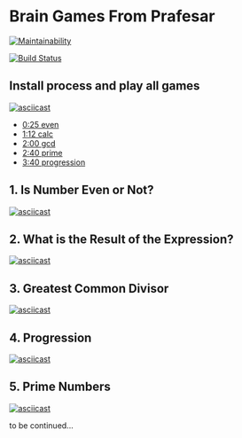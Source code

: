 # Brain Games From Prafesar

[![Maintainability](https://api.codeclimate.com/v1/badges/0ff1878381d0c0e4bf7f/maintainability)](https://codeclimate.com/github/prafesar/project-lvl1-s486/maintainability)

[![Build Status](https://travis-ci.org/prafesar/project-lvl1-s486.svg?branch=master)](https://travis-ci.org/prafesar/project-lvl1-s486)

## Install process and play all games

[![asciicast](https://asciinema.org/a/m98nocgCq0WrnYc8DHzpInYIV.svg)](https://asciinema.org/a/m98nocgCq0WrnYc8DHzpInYIV)

* [0:25 even](https://asciinema.org/a/m98nocgCq0WrnYc8DHzpInYIV?t=0:25)
* [1:12 calc](https://asciinema.org/a/m98nocgCq0WrnYc8DHzpInYIV?t=1:12)
* [2:00 gcd](https://asciinema.org/a/m98nocgCq0WrnYc8DHzpInYIV?t=2:00)
* [2:40 prime](https://asciinema.org/a/m98nocgCq0WrnYc8DHzpInYIV?t=2:40)
* [3:40 progression](https://asciinema.org/a/m98nocgCq0WrnYc8DHzpInYIV?t=3:40)

## 1. Is Number Even or Not?

[![asciicast](https://asciinema.org/a/244384.svg)](https://asciinema.org/a/244384)

## 2. What is the Result of the Expression?
[![asciicast](https://asciinema.org/a/j0TLL9JbQkQKHfC9CFBC7fb69.svg)](https://asciinema.org/a/j0TLL9JbQkQKHfC9CFBC7fb69)

## 3. Greatest Common Divisor

[![asciicast](https://asciinema.org/a/N7cwOy49KVAKnkKg2pZNrVNA7.svg)](https://asciinema.org/a/N7cwOy49KVAKnkKg2pZNrVNA7)

## 4. Progression

[![asciicast](https://asciinema.org/a/yBjJtWCS1zqbbEJTQytgWbccR.svg)](https://asciinema.org/a/yBjJtWCS1zqbbEJTQytgWbccR)

## 5. Prime Numbers

[![asciicast](https://asciinema.org/a/6h8QxEyVVmvsAcgycqTcI7ZOD.svg)](https://asciinema.org/a/6h8QxEyVVmvsAcgycqTcI7ZOD)

to be continued...
